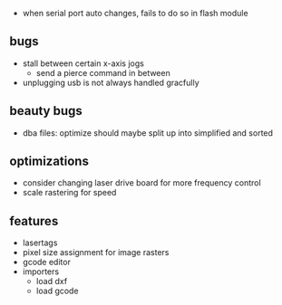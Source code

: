 
- when serial port auto changes, fails to do so in flash module


bugs
----
- stall between certain x-axis jogs
  - send a pierce command in between
- unplugging usb is not always handled gracfully

beauty bugs
-----------
- dba files: optimize should maybe split up into simplified and sorted

optimizations
-------------
- consider changing laser drive board for more frequency control
- scale rastering for speed


features
--------
- lasertags
- pixel size assignment for image rasters
- gcode editor
- importers
  - load dxf
  - load gcode
